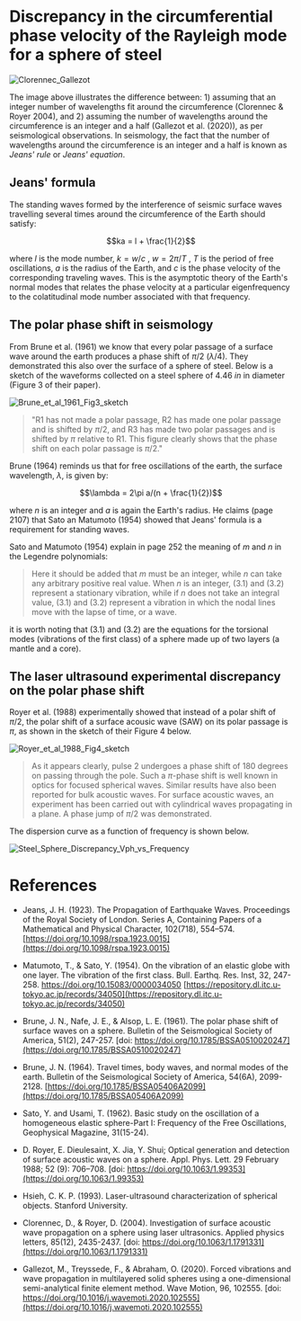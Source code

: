 # Discrepancy in the circumferential phase velocity of the Rayleigh mode for a sphere of steel

![Clorennec_Gallezot](https://github.com/user-attachments/assets/54fca755-f51e-4450-9547-29021644ef1e)

The image above illustrates the difference between: 1) assuming that an integer number of wavelengths fit around the circumference (Clorennec & Royer 2004), and 2) assuming the number of wavelengths around the circumference is an integer and a half (Gallezot et al. (2020)), as per seismological observations.  In seismology, the fact that the number of wavelengths around the circumference is an integer and a half is known as *Jeans' rule* or *Jeans' equation*.  

## Jeans' formula

The standing waves formed by the interference of seismic surface waves travelling several times around the circumference of the Earth should satisfy:

$$ka = l + \frac{1}{2}$$ 

where $l$ is the mode number, $k = w/c$ , $w = 2 \pi/ T$ , $T$ is the period of free oscillations, $a$ is the radius of the Earth, and $c$ is the phase velocity of the corresponding traveling waves.  This is the asymptotic theory of the Earth's normal modes that relates the phase velocity at a particular eigenfrequency to the colatitudinal mode number associated with that frequency. 

## The polar phase shift in seismology

From Brune et al. (1961) we know that every polar passage of a surface wave around the earth produces a phase shift of $\pi/2$ ($\lambda/4$).  They demonstrated this also over the surface of a sphere of steel. Below is a sketch of the waveforms collected on a steel sphere of $4.46~in$ in diameter (Figure 3 of their paper). 

![Brune_et_al_1961_Fig3_sketch](https://github.com/user-attachments/assets/399f314d-fd67-4c6b-accc-a4f417d9c63a)

> "R1 has not made a polar passage, R2 has made one polar passage and is shifted by $\pi/2$, and R3
has made two polar passages and is shifted by $\pi$ relative to R1. This figure clearly
shows that the phase shift on each polar passage is $\pi/2$."

Brune (1964) reminds us that for free oscillations of the earth, the surface wavelength, $\lambda$, is given by:

$$\lambda = 2\pi a/(n + \frac{1}{2})$$

where $n$ is an integer and $a$ is again the Earth's radius.  He claims (page 2107) that Sato an Matumoto (1954) showed that Jeans' formula is a requirement for standing waves.

Sato and Matumoto (1954) explain in page 252 the meaning of $m$ and $n$ in the Legendre polynomials:

> Here it should be added that $m$ must be an integer, while $n$ can take any arbitrary positive real value. When $n$ is an integer, (3.1) and (3.2) represent a stationary vibration, while if $n$ does not take an integral value, (3.1) and (3.2) represent a vibration in which the nodal lines move with the lapse of time, or a wave.

it is worth noting that (3.1) and (3.2) are the equations for the torsional modes (vibrations of the first class) of a sphere made up of two layers (a mantle and a core).

## The laser ultrasound experimental discrepancy on the polar phase shift

Royer et al. (1988) experimentally showed that instead of a polar shift of $\pi/2$, the polar shift of a surface acousic wave (SAW) on its polar passage is $\pi$, as shown in the sketch of their Figure 4 below.

![Royer_et_al_1988_Fig4_sketch](https://github.com/user-attachments/assets/00d1be51-e8e9-43bc-b49e-aefa2cd1baf1)

> As it appears clearly, pulse 2 undergoes a phase shift of 180 degrees on passing through the pole. Such a $\pi$-phase shift is well known in optics for focused spherical waves. Similar results have also been reported for bulk acoustic waves. For surface acoustic waves, an experiment has been carried out with cylindrical waves propagating in a plane. A phase jump of $\pi/2$ was demonstrated.

The dispersion curve as a function of frequency is shown below.

![Steel_Sphere_Discrepancy_Vph_vs_Frequency](https://github.com/user-attachments/assets/d7061f59-e4c4-4403-9ea2-f03c2ad81ffd)

# References

- Jeans, J. H. (1923). The Propagation of Earthquake Waves. Proceedings of the Royal Society of London. Series A, Containing Papers of a Mathematical and Physical Character, 102(718), 554–574. [https://doi.org/10.1098/rspa.1923.0015](https://doi.org/10.1098/rspa.1923.0015)

- Matumoto, T., & Sato, Y. (1954). On the vibration of an elastic globe with one layer. The vibration of the first class. Bull. Earthq. Res. Inst, 32, 247-258. https://doi.org/10.15083/0000034050 [https://repository.dl.itc.u-tokyo.ac.jp/records/34050](https://repository.dl.itc.u-tokyo.ac.jp/records/34050)
  
- Brune, J. N., Nafe, J. E., & Alsop, L. E. (1961). The polar phase shift of surface waves on a sphere. Bulletin of the Seismological Society of America, 51(2), 247-257. [doi: https://doi.org/10.1785/BSSA0510020247](https://doi.org/10.1785/BSSA0510020247)

- Brune, J. N. (1964). Travel times, body waves, and normal modes of the earth. Bulletin of the Seismological Society of America, 54(6A), 2099-2128. [https://doi.org/10.1785/BSSA05406A2099](https://doi.org/10.1785/BSSA05406A2099)
  
- Sato, Y. and Usami, T. (1962). Basic study on the oscillation of a homogeneous elastic sphere-Part I: Frequency of the Free Oscillations, Geophysical Magazine, 31(15-24).

- D. Royer, E. Dieulesaint, X. Jia, Y. Shui; Optical generation and detection of surface acoustic waves on a sphere. Appl. Phys. Lett. 29 February 1988; 52 (9): 706–708. [doi: https://doi.org/10.1063/1.99353](https://doi.org/10.1063/1.99353)

- Hsieh, C. K. P. (1993). Laser-ultrasound characterization of spherical objects. Stanford University. 

- Clorennec, D., & Royer, D. (2004). Investigation of surface acoustic wave propagation on a sphere using laser ultrasonics. Applied physics letters, 85(12), 2435-2437. [doi: https://doi.org/10.1063/1.1791331](https://doi.org/10.1063/1.1791331)

- Gallezot, M., Treyssede, F., & Abraham, O. (2020). Forced vibrations and wave propagation in multilayered solid spheres using a one-dimensional semi-analytical finite element method. Wave Motion, 96, 102555. [doi: https://doi.org/10.1016/j.wavemoti.2020.102555](https://doi.org/10.1016/j.wavemoti.2020.102555)
